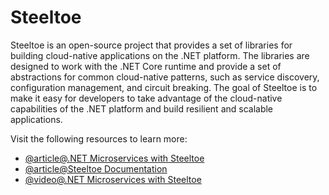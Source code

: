 # Steeltoe

Steeltoe is an open-source project that provides a set of libraries for building cloud-native applications on the .NET platform. The libraries are designed to work with the .NET Core runtime and provide a set of abstractions for common cloud-native patterns, such as service discovery, configuration management, and circuit breaking. The goal of Steeltoe is to make it easy for developers to take advantage of the cloud-native capabilities of the .NET platform and build resilient and scalable applications.

Visit the following resources to learn more:

- [@article@.NET Microservices with Steeltoe](https://learn.microsoft.com/en-us/shows/on-net/net-microservices-with-steeltoe)
- [@article@Steeltoe Documentation](https://docs.steeltoe.io/api/v3/welcome/index.html)
- [@video@.NET Microservices with Steeltoe](https://www.youtube.com/watch?v=QLRi6iPapVg)